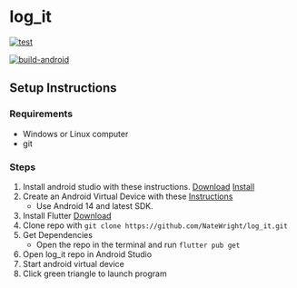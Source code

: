 # log_it 

[![test](https://github.com/NateWright/log_it/actions/workflows/tests.yml/badge.svg)](https://github.com/NateWright/log_it/actions/workflows/tests.yml)

[![build-android](https://github.com/NateWright/log_it/actions/workflows/build-android.yml/badge.svg)](https://github.com/NateWright/log_it/actions/workflows/build-android.yml)


## Setup Instructions
### Requirements
* Windows or Linux computer
* git

### Steps
1. Install android studio with these instructions. [Download](https://developer.android.com/studio) [Install](https://developer.android.com/studio/install) 
2. Create an Android Virtual Device with these [Instructions](https://developer.android.com/studio/run/managing-avds)
    * Use Android 14 and latest SDK.
3. Install Flutter [Download](https://docs.flutter.dev/get-started/install)
4. Clone repo with `git clone https://github.com/NateWright/log_it.git`
5. Get Dependencies
    * Open the repo in the terminal and run `flutter pub get`
6. Open log_it repo in Android Studio
7. Start android virtual device
8. Click green triangle to launch program